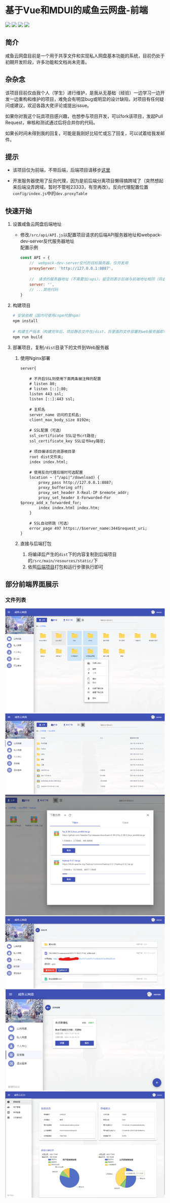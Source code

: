 # 基于Vue和MDUI的咸鱼云网盘-前端
![](https://img.shields.io/badge/Vue-2.5.2-green.svg)
![](https://img.shields.io/badge/Mdui-1.0.1-blue.svg)
![](https://img.shields.io/badge/less-3.13.0-orange.svg)
![](https://img.shields.io/badge/axios-0.21.0-blue.svg)

## 简介
咸鱼云网盘目前是一个用于共享文件和实现私人网盘基本功能的系统，目前仍处于初期开发阶段，许多功能和文档尚未完善。  

## 杂杂念
该项目目前仅由我个人（学生）进行维护，是我从无基础（经验）一边学习一边开发一边重构和维护的项目，难免会有明显bug或明显的设计缺陷，对项目有任何疑问或建议，欢迎各路大佬评论或提出issue。

如果你对我这个玩具项目感兴趣，也想参与项目开发，可以fork该项目，发起Pull Request，审核和测试通过后将合并你的代码。

如果长时间未得到我的回复，可能是我刚好比较忙或忘了回复，可以试着给我发邮件。

## 提示 
- 该项目仅为前端，不带后端，后端项目请移步[这里](https://gitee.com/xiaotao233/saltedfishcloud-backend)

- 开发服务器使用了反向代理，因为是前后端分离项目懒得搞跨域了（突然想起来后端没弄跨域，暂时不管啦23333，有空再改）。反向代理配置位置`config/index.js`中的`dev.proxyTable`


## 快速开始  
1. 设置咸鱼云网盘后端地址

    - 修改`/src/api/API.js`以配置项目请求的后端API服务器地址和webpack-dev-server反代服务器地址  
        配置示例
        ```JavaScript
        const API = {
            //  webpack-dev-server反代的目标服务器，仅开发用
            proxyServer: 'http://127.0.0.1:8087',

            //  请求的服务器地址（不需要加/api），留空则表示后端与前端地址相同（将此项目编译后与后端一起打包，或者使用了反向代理）
            server: '',
            // ...其他代码
        }
        ```

2. 构建项目  


    ```bash
    # 安装依赖（国内可使用cnpm代替npm）
    npm install

    # 构建生产版本（构建完毕后，项目静态文件在/dist，将里面的文件部署到web服务器即可）
    npm run build
    ```

3. 部署项目，复制`/dist`目录下的文件到Web服务器
    1. 使用Nginx部署  
    
        ```nginx
        server{

            # 不开启SSL则使用下面两条被注释的配置
            # listen 80;
            # listen [::]:80;
            listen 443 ssl;
            listen [::]:443 ssl;

            # 主机名
            server_name 访问的主机名;
            client_max_body_size 8192m;

            # SSL配置（可选）
            ssl_certificate SSL证书crt路径;
            ssl_certificate_key SSL证书key路径;

            # 项目编译后的资源根目录
            root dist文件夹;
            index index.html;

            # 使用反向代理后端时可选配置
            location ~ (^/api|^/download) {
                proxy_pass http://127.0.0.1:8087;
                proxy_buffering off;
                proxy_set_header X-Real-IP $remote_addr;
                proxy_set_header X-Forwarded-For $proxy_add_x_forwarded_for;
                index index.html index.htm;
            }

            # SSL自动转跳（可选）
            error_page 497 https://$server_name:344$request_uri;
        }
        ```
    2. 直接与后端打包  
        1. 将编译后产生的`dist`下的内容复制到后端项目的`/src/main/resources/static/`下  
        2. 依照[后端项目](https://gitee.com/xiaotao233/saltedfishcloud-backend)打包和运行步骤执行即可


## 部分前端界面展示
### 文件列表
![](./docs/img/2021-11-27-14-58-36.png)
![](./docs/img/2021-11-27-15-04-13.png)
![](./docs/img/2021-11-27-15-27-19.png)
![](./docs/img/屏幕截图%202021-11-27%20150700.jpg)
![](./docs/img/2021-11-27-15-11-33.png)
![](./docs/img/2021-11-27-15-12-45.png)